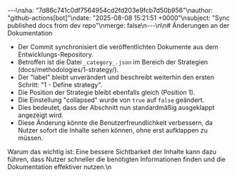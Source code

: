 ---\nsha: "7d86c741c0df7564954cd2fd203e9fcb7d50b956"\nauthor: "github-actions[bot]"\ndate: "2025-08-08 15:21:51 +0000"\nsubject: "Sync published docs from dev repo"\nmerge: false\n---\n\n# Änderungen an der Dokumentation

- Der Commit synchronisiert die veröffentlichten Dokumente aus dem Entwicklungs-Repository.
- Betroffen ist die Datei `_category_.json` im Bereich der Strategien (docs/methodologies/1-strategy/).
- Der "label" bleibt unverändert und beschreibt weiterhin den ersten Schritt: "1 - Define strategy".
- Die Position der Strategie bleibt ebenfalls gleich (Position 1).
- Die Einstellung "collapsed" wurde von `true` auf `false` geändert.
- Dies bedeutet, dass der Abschnitt nun standardmäßig ausgeklappt angezeigt wird.
- Diese Änderung könnte die Benutzerfreundlichkeit verbessern, da Nutzer sofort die Inhalte sehen können, ohne erst aufklappen zu müssen.

Warum das wichtig ist: Eine bessere Sichtbarkeit der Inhalte kann dazu führen, dass Nutzer schneller die benötigten Informationen finden und die Dokumentation effektiver nutzen.\n
